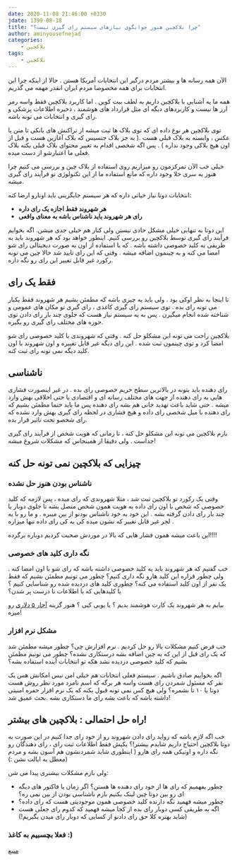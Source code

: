 ```yaml
---
date: 2020-11-08 21:46:00 +0330
jdate: 1399-08-18
title: "چرا بلاکچین هنوز جوابگوی نیازهای سیستم رای گیری نیست؟"
author: aminyousefnejad
categories:
    - بلاکچین
tags:
    - بلاکچین
---
```


الآن همه رسانه ها و بیشتر مردم درگیر این انتخابات آمریکا هستن . حالا از اینکه چرا این انتخابات برای همه مخصوصا مردم ایران انقدر مهمه می گذریم. 

همه ما یه آشنایی با بلاکچین داریم به لطف بیت کوین . اما کاربرد بلاکچین فقط واسه رمز ارز ها نیست و کاربردهای دیگه ای مثل قرارداد های هوشمند ، ذخیره اطلاعات پزشکی و رای گیری و انتخابات می تونه باشه. 

توی بلاکچین هر نوع داده ای که توی بلاک ها ثبت میشه از تراکنش های بانکی تا متن یا عکس ، وابسته به بلاک قبلی هست .( به جز بلاک جنسیس که بلاک آغازین هست و قبل از اون هیچ بلاکی وجود نداره ) . پس اگه شخصی اقدام به تغییر محتوای بلاک قبلی بکنه بلاک فعلی ما اعتبارشو از دست میده. 

خیلی خب الآن تمرکزمون رو میزاریم روی استفاده از بلاک چین و بررسی می کنیم چرا هنوز یه سری خلا وجود داره که مانع استفاده ما از این تکنولوژی تو فرآیند رای گیری میشه. 

<div id="read-more"></div>

انتخابات دوتا نیاز حیاتی داره که هر سیستم جایگزینی باید اونارو ارضا کنه: 

-  **هر شهروند فقط اجازه یک رای داره** 
-  **رای هر شهروند باید ناشناس باشه به معنای واقعی** 

این دوتا به تنهایی خیلی مشکل حادی نیستن ولی کنار هم خیلی جدی میشن.
اگه بخوایم فرآیند رای گیری توسط بلاکچین رو بررسی کنیم. اینطور خواهد بود که هر شهروند باید به طریقی یه کلید خصوصی داشته باشه . که با استفاده از اون به صورت دیجیتالی رای شو امضا می کنه  و به چینمون اضافه میشه . وقتی که این رای تایید شد حالا چین می تونه رکورد غیر قابل تغییر این رای رو نگه داره.  

## فقط یک رای
تا اینجا به نظر اوکی بود . ولی باید یه چیزی باشه که مطمئن بشیم هر شهروند فقط یکبار می تونه رای بده . توی سیستم رای گیری کاغذی ، رای گیری تو مکان های عمومی  و شناخته شده انجام میگیرن . پس به یه سیستم نیاز هست که جلوی چند بار رای دادن توی حوزه های مختلف رای گیری رو بگیره.

بلاکچین راحت می تونه این مشکلو حل کنه . وقتی که شهروندی با کلید خصوصی رای شو امضا کرد و توی چینمون ثبت شده  . این رای دیگه غیر قابل تغییره  و اون شهروند با اون کلید دیگه نمی تونه رای ثبت کنه.

## ناشناسی
رای دهنده باید بتونه در بالاترین سطح حریم خصوصی رای بده . در غیر اینصورت فشاری هایی به رای دهنده از جهت های مختلف رسانه ای  و اقتصادی یا حتی اخلاقی بهش وارد میشه . حتی شاید باعث تهدید جانی هم بشه رای دهنده  پس ما باید حتما مطمئن بشیم که رای دهنده با میل شخصی رای داده و هیچ فشاری در لحظه رای گیری بهش وارد نشده که رای شخصو تحت تاثیر قرار بده.

بازم بلاکچین می تونه این مشکلو حل کنه ، تا زمانی که هویت شخص از فرآیند رای گیری جداست . ولی دقیقا از همینجاس که مشکلات شروع میشه! 

## چیزایی که بلاکچین نمی تونه حل کنه 
### ناشناس بودن هنوز حل نشده
وقتی یک رکورد تو بلاکچین ثبت شد  ، مثلا شهروندی که رای میده ، پس لازمه که کلید خصوصی که شخص با اون رای داده به هویت همون شخص متصل بشه تا جلوی دوبار یا چند بار رای دادن گرفته بشه . این خود به خود ناشناس بودنو از بین میبره . و ما رو با یه لجر غیر قابل تغییر که نشون میده کی به کی رای داده تنها میزاره . 

این باعث میشه همون فشار هایی که بالا در موردش صحبت کردیم دوباره برگرده!!!!

### نگه داری کلید های خصوصی 
خب گفتیم که هر شهروند باید یه کلید خصوصی داشته باشه که رای شو با اون امضا کنه . ولی چطور قراره این کلید هارو نگه داری کنیم؟ 
چطور می تونیم مطمئن بشیم که فقط یک نفر از اون کلید استفاده می کنه؟
چطوری کلید های دزدیده شده رو شناسایی کنیم ؟ یا کلیدهایی که با اطلاعات نا درست پر شدن؟ 

بیایم به هر شهروند یک کارت هوشمند بدیم ؟ یا یوبی کیی ؟ هنوز گزینه [آچار ۵ دلاری](https://xkcd.com/538/) رو میزه!

### مشکل نرم افزار 
خب فرض کنیم مشکلات بالا رو حل کردیم . نرم افزارش چی؟ 
چطور میشه مطمئن شد که یک رای قبل از این که به چین اضافه بشه درستکاری نشده؟
چطور می تونیم مطمئن بشیم که کلید خصوصی دزدیده نشد هکه تو انتخابات آینده  استفاده بشه؟

اگه بخواییم صادق باشیم . سیستم فعلی انتخابات هم خیلی امن نیس امکانش هس یک نفر که مسئول شمردن رای هست واسه هر برگه که اسم نامزد مورد نظر روش هست دوتا یا ۱۰ تا بشمره؟ ولی هیچ کس نمی تونه قبول بکنه که یک نرم افزار حفره امنیتی داشته باشه که باعث بشه رای ما دستکاری بشه .بحث عمیق شد!

## راه حل احتمالی : بلاکچین های بیشتر!

خب اگه لازم باشه که رواید رای دادن شهروند رو از خود رای جدا کنیم در این صورت به دوتا بلاکچین احتیاج داریم شایدم بیشتر!؟
یکیش فقط اطلاعات ثبت رای ، رای دهندگان رو نگه داره و اونیکی همه رای هارو ( اینطوری شاید شمردنشون هم آسون بشه و مردم معطل یه ایالت نشن :))

ولی بازم مشکلات بیشتری پیدا می شن: 

- چطور بفهمیم که رای ها از خود رای دهنده ها هستن؟ اگر زمان یا فاکتور های دیگه ای رو بین دوتا چین لینک بکنیم بازم ناشناسی بودن از بین نمی ره؟
- چطور میشه فهمید نگه دارنده کلید خصوصی همون موجودیتی هست که رای داده؟
-  اگه به طریقی کسی دوبار رای بده از کجا میشه فهمید که کدوم رای جعلی هست (شاید بهتره کلا حق رای دادنو از کسایی که دوبار رای میدن بگیریم!)

### فعلا بچسبیم به کاغذ :)

[منبع](https://blog.congruentlabs.co/why-blockchains-are-not-the-answer-to-voting-systems/) 
